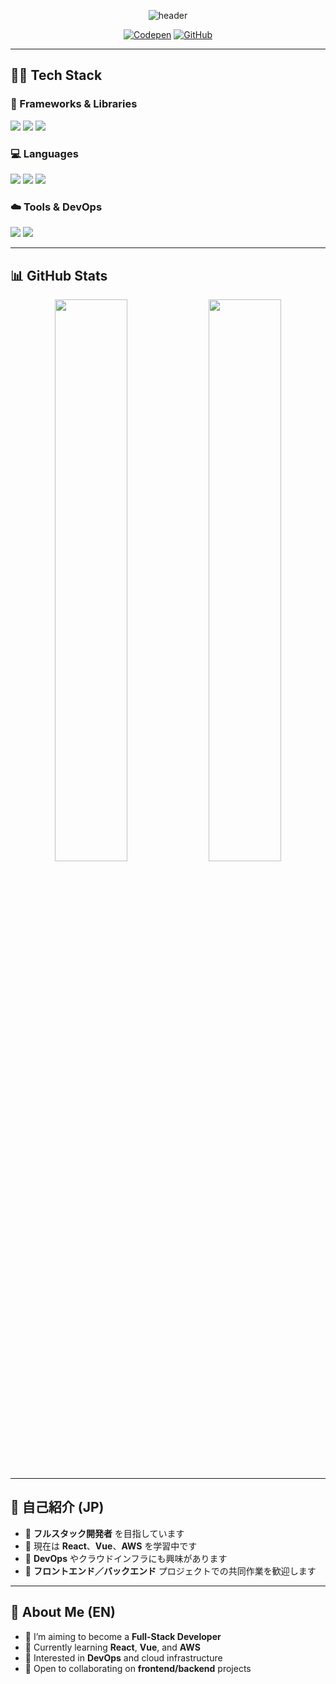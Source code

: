 <div align="center">

![header](https://capsule-render.vercel.app/api?type=soft&color=auto&text=Hello%20World!%20I'm%2023hh&fontSize=40&animation=twinkling)

[![Codepen](https://img.shields.io/badge/Codepen-grey?style=flat-square&logo=codepen&logoColor=white)](https://codepen.io/23hh)
[![GitHub](https://img.shields.io/badge/GitHub-181717?style=flat-square&logo=github&logoColor=white)](https://github.com/23hh)

</div>

---

## 👨‍💻 Tech Stack

### 🚀 Frameworks & Libraries
<div>
  <img src="https://img.shields.io/badge/Vue.js-4FC08D?style=for-the-badge&logo=vue.js&logoColor=white"/>
  <img src="https://img.shields.io/badge/React-61DAFB?style=for-the-badge&logo=react&logoColor=black"/>
  <img src="https://img.shields.io/badge/Express-000000?style=for-the-badge&logo=express&logoColor=white"/>
</div>

### 💻 Languages
<div>
  <img src="https://img.shields.io/badge/JavaScript-F7DF1E?style=for-the-badge&logo=javascript&logoColor=black"/>
  <img src="https://img.shields.io/badge/Node.js-339933?style=for-the-badge&logo=node.js&logoColor=white"/>
  <img src="https://img.shields.io/badge/Oracle-F80000?style=for-the-badge&logo=oracle&logoColor=white"/>
</div>

### ☁️ Tools & DevOps
<div>
  <img src="https://img.shields.io/badge/AWS-232F3E?style=for-the-badge&logo=amazonaws&logoColor=white"/>
  <img src="https://img.shields.io/badge/GitHub-181717?style=for-the-badge&logo=github&logoColor=white"/>
</div>

---

## 📊 GitHub Stats

<div align="center">
  <img src="https://github-readme-stats.vercel.app/api?username=23hh&show_icons=true&theme=radical" width="48%"/>
  <img src="https://github-readme-stats.vercel.app/api/top-langs/?username=23hh&layout=compact&theme=dark" width="48%"/>
</div>

---

## 📝 自己紹介 (JP)

- 🔭 **フルスタック開発者** を目指しています  
- 🌱 現在は **React**、**Vue**、**AWS** を学習中です  
- 👀 **DevOps** やクラウドインフラにも興味があります  
- 👯 **フロントエンド／バックエンド** プロジェクトでの共同作業を歓迎します  

---

## 📝 About Me (EN)

- 🔭 I’m aiming to become a **Full-Stack Developer**  
- 🌱 Currently learning **React**, **Vue**, and **AWS**  
- 👀 Interested in **DevOps** and cloud infrastructure  
- 👯 Open to collaborating on **frontend/backend** projects  

